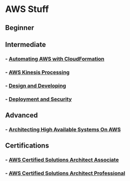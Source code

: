 # AWS Stuff

## Beginner

## Intermediate

### - [Automating AWS with CloudFormation](./automating-aws-with-cloudformation/index.md)

### - [AWS Kinesis Processing](./aws-kinesis-processing/index.md)

### - [Design and Developing](./design-development/index.md)

### - [Deployment and Security](./deployment-security/index.md)

## Advanced

### - [Architecting High Available Systems On AWS](./architecting-high-available-systems-on-aws/index.md)


## Certifications

### - [AWS Certified Solutions Architect Associate](./aws-certified-solutions-architect-associate/index.md)

### - [AWS Certified Solutions Architect Professional](./aws-certified-solutions-architect-professional/index.md)
